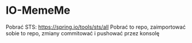 # IO-MemeMe
Pobrać STS: https://spring.io/tools/sts/all
Pobrać to repo, zaimportować sobie to repo, zmiany commitować i pushować przez konsolę
